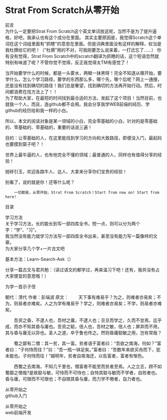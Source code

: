 # Strat From Scratch从零开始

前言    
    为什么一定要把Strat From Scratch这个英文单词放这呢，当然不是为了提升逼格，好吧，我承认也有这个成分在里面。
    其实主要原因是，我觉得Scratch这个单词在这个词组里面有“抓瞎"的意思在里面。但是词典里面没有这样的解释，权当是我杜撰给它的吧！（“杜撰”用的不对，可我刚要怎么说来着，一打岔忘了……）
  你有没有觉得，Strat From Scratch中的scratch翻译为抓瞎的话，这个短语忽然就特别有味道了呢？不管你觉不觉得，反正我觉得太TM有感觉了！  

  当开始要学什么的时候，都是一头雾水，两眼一抹黑呀！完全不知道从哪开始，要学什么，怎么个学习路径，要学的东西那么多，哪个先，哪个后呢？网上一通搜，还是没有找到确切的路径！我们总是奢望，找到确切的方法再开始行动。然后，时间都浪费在找方法上了！！  
    为了帮助大家，在最短的时间找到最合适的方法，发起了这个项目！当然目前，也就我一个人，而且，连github都不会用。我会分享我学WEB前端的经历、学github的经历给和我一样的小白。 

所以，本文的阅读对象是某一领域的小白，完全零基础的小白，针对的是零基础的、零基础的、零基础的，重要的话说三遍！  

目的：让零基础的人，在这里能找到学习的方向和大致路径，即便没入门，最起码也要摸到窗子吧？！


  世界上最牛逼的人，也有他完全不懂的领域；最普通的人，同样也有值得分享的经验！

抛砖引玉，欢迎各路牛人、达人、大拿来分享你们宝贵的经验！  
 
别看了，说的就是你！还等什么呢？
    
        一切都是，从零开始，Strat From Scratch！Start from now on! Start from here!
      
  
  
目录  

学习方法  
关于学习方法，长的能长到写一部四库全书，短一点，则可以分为两个字：“学”、“习”。  
我当然没有能力就学习方法写一部四库全书出来，甚至没有能力写一篇像样的文章。  
为大家分享几个字+一片古文吧

基本方法：Learn-Search-Ask（）  

分享一篇古文与君共勉：（读过语文的都学过，再来温习下吧！还有，我并没有占大家便宜的意思哦！）  

为学一首示子侄

朝代：清代
作者：彭端淑
原文：
　　天下事有难易乎？为之，则难者亦易矣；不为，则易者亦难矣。人之为学有难易乎？学之，则难者亦易矣；不学，则易者亦难矣。  

　　吾资之昏，不逮人也，吾材之庸，不逮人也；旦旦而学之，久而不怠焉，迄乎成，而亦不知其昏与庸也。吾资之聪，倍人也，吾材之敏，倍人也；屏弃而不用，其与昏与庸无以异也。圣人之道，卒于鲁也传之。然则昏庸聪敏之用，岂有常哉？  

　　蜀之鄙有二僧：其一贫，其一富。贫者语于富者曰：“吾欲之南海，何如？”富者曰：“子何恃而往？”曰：“吾一瓶一钵足矣。”富者曰：“吾数年来欲买舟而下，犹未能也。子何恃而往！”越明年，贫者自南海还，以告富者，富者有惭色。  

　　西蜀之去南海，不知几千里也，僧富者不能至而贫者至焉。人之立志，顾不如蜀鄙之僧哉?是故聪与敏，可恃而不可恃也；自恃其聪与敏而不学者，自败者也。昏与庸，可限而不可限也；不自限其昏与庸，而力学不倦者，自力者也。  

  
  从零开始之   
  github入门

从零开始之  
web前端开发


